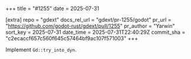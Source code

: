 +++
title = "#1255"
date = 2025-07-31

[extra]
repo = "gdext"
docs_rel_url = "gdext/pr-1255/godot"
pr_url = "https://github.com/godot-rust/gdext/pull/1255"
pr_author = "Yarwin"
sort_key = 2025-07-31
date_time = 2025-07-31T22:40:29Z
commit_sha = "c2ecaccf657c560f645c57464bf9ac107f571003"
+++

Implement `Gd::try_into_dyn`.

